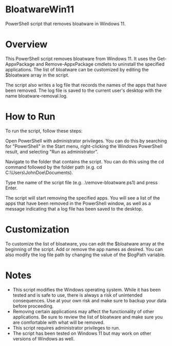 # BloatwareWin11
PowerShell script that removes bloatware in Windows 11. 

# Overview
This PowerShell script removes bloatware from Windows 11. It uses the Get-AppxPackage and Remove-AppxPackage cmdlets to uninstall the specified applications. The list of bloatware can be customized by editing the $bloatware array in the script.

The script also writes a log file that records the names of the apps that have been removed. The log file is saved to the current user's desktop with the name bloatware-removal.log.

# How to Run
To run the script, follow these steps:

Open PowerShell with administrator privileges. You can do this by searching for "PowerShell" in the Start menu, right-clicking the Windows PowerShell result, and selecting "Run as administrator".

Navigate to the folder that contains the script. You can do this using the cd command followed by the folder path (e.g. cd C:\Users\JohnDoe\Documents).

Type the name of the script file (e.g. .\remove-bloatware.ps1) and press Enter.

The script will start removing the specified apps. You will see a list of the apps that have been removed in the PowerShell window, as well as a message indicating that a log file has been saved to the desktop.

# Customization
To customize the list of bloatware, you can edit the $bloatware array at the beginning of the script. Add or remove the app names as desired. You can also modify the log file path by changing the value of the $logPath variable.

# Notes
- This script modifies the Windows operating system. While it has been tested and is safe to use, there is always a risk of unintended consequences. Use at your own risk and make sure to backup your data before proceeding.
- Removing certain applications may affect the functionality of other applications. Be sure to review the list of bloatware and make sure you are comfortable with what will be removed.
- This script requires administrator privileges to run.
- The script has been tested on Windows 11 but may work on other versions of Windows as well.
